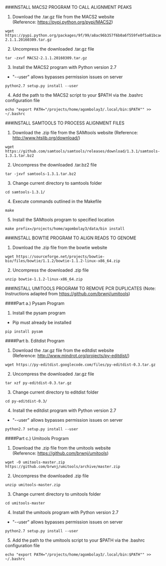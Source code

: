 ###INSTALL MACS2 PROGRAM TO CALL ALIGNMENT PEAKS

1. Download the .tar.gz file from the MACS2 website  
(Reference: https://pypi.python.org/pypi/MACS2)
```
wget https://pypi.python.org/packages/9f/99/a8ac96b357f6b0a6f559fe0f5a81bcae12b98579551620ce07c5183aee2c/MACS2-2.1.1.20160309.tar.gz
```
&nbsp; 
2. Uncompress the downloaded .tar.gz file
```
tar -zxvf MACS2-2.1.1.20160309.tar.gz
```
&nbsp; 
3. Install the MACS2 program with Python version 2.7  
* "--user" allows bypasses permission issues on server
```
python2.7 setup.py install --user
```
&nbsp; 
4. Add the path to the MACS2 script to your $PATH via the .bashrc configuration file
```
echo "export PATH="/projects/home/agombolay3/.local/bin:$PATH"" >> ~/.bashrc
```
###INSTALL SAMTOOLS TO PROCESS ALIGNMENT FILES
1. Download the .zip file from the SAMtools website
(Reference: http://www.htslib.org/download/)
```
wget https://github.com/samtools/samtools/releases/download/1.3.1/samtools-1.3.1.tar.bz2
```
&nbsp;
2. Uncompress the downloaded .tar.bz2 file
```
tar -jxvf samtools-1.3.1.tar.bz2
```
&nbsp;
3. Change current directory to samtools folder
```
cd samtools-1.3.1/
```
&nbsp;
4. Execute commands outlined in the Makefile
```
make
```
&nbsp;
5. Install the SAMtools program to specified location
```
make prefix=/projects/home/agombolay3/data/bin install
```

###INSTALL BOWTIE PROGRAM TO ALIGN READS TO GENOME
1. Download the .zip file from the bowtie website
```
wget https://sourceforge.net/projects/bowtie-bio/files/bowtie/1.1.2/bowtie-1.1.2-linux-x86_64.zip
```
&nbsp; 
2. Uncompress the downloaded .zip file
```
unzip bowtie-1.1.2-linux-x86_64.zip
```

###INSTALL UMITOOLS PROGRAM TO REMOVE PCR DUPLICATES
(Note: Instructions adapted from https://github.com/brwnj/umitools)

####Part a.) Pysam Program

1. Install the pysam program  
* Pip must already be installed
```
pip install pysam
```

####Part b. Editdist Program

1. Download the .tar.gz file from the editdist website  
(Reference: http://www.mindrot.org/projects/py-editdist/)
```
wget https://py-editdist.googlecode.com/files/py-editdist-0.3.tar.gz
```
&nbsp; 
2. Uncompress the downloaded .tar.gz file
```
tar xzf py-editdist-0.3.tar.gz
```
&nbsp; 
3. Change current directory to editdist folder
```
cd py-editdist-0.3/
```
&nbsp; 
4. Install the editdist program with Python version 2.7
* "--user" allows bypasses permission issues on server
```
python2.7 setup.py install --user
```

####Part c.) Umitools Program

1. Download the .zip file from the umitools website  
(Reference: https://github.com/brwnj/umitools)
```
wget -O umitools-master.zip https://github.com/brwnj/umitools/archive/master.zip
```
&nbsp; 
2. Uncompress the downloaded .zip file
```
unzip umitools-master.zip
```
&nbsp; 
3. Change current directory to umitools folder
```
cd umitools-master
```
&nbsp; 
4. Install the umitools program with Python version 2.7 
* "--user" allows bypasses permission issues on server
```
python2.7 setup.py install --user
```
&nbsp; 
5. Add the path to the umitools script to your $PATH via the .bashrc configuration file
```
echo "export PATH="/projects/home/agombolay3/.local/bin:$PATH"" >> ~/.bashrc
```
